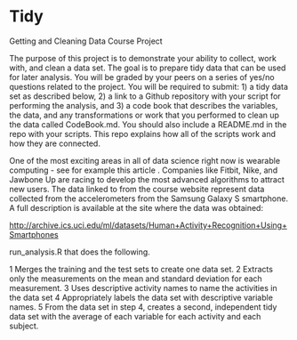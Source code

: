 # Tidy

Getting and Cleaning Data Course Project

The purpose of this project is to demonstrate your ability to collect, work with, and clean a data set. The goal is to prepare tidy data that can be used for later analysis. You will be graded by your peers on a series of yes/no questions related to the project. You will be required to submit: 1) a tidy data set as described below, 2) a link to a Github repository with your script for performing the analysis, and 3) a code book that describes the variables, the data, and any transformations or work that you performed to clean up the data called CodeBook.md. You should also include a README.md in the repo with your scripts. This repo explains how all of the scripts work and how they are connected.

One of the most exciting areas in all of data science right now is wearable computing - see for example this article . Companies like Fitbit, Nike, and Jawbone Up are racing to develop the most advanced algorithms to attract new users. The data linked to from the course website represent data collected from the accelerometers from the Samsung Galaxy S smartphone. A full description is available at the site where the data was obtained:

http://archive.ics.uci.edu/ml/datasets/Human+Activity+Recognition+Using+Smartphones 

 run_analysis.R that does the following.

   1 Merges the training and the test sets to create one data set.
   2 Extracts only the measurements on the mean and standard deviation for each measurement.
   3 Uses descriptive activity names to name the activities in the data set
   4 Appropriately labels the data set with descriptive variable names.
   5 From the data set in step 4, creates a second, independent tidy data set with the average of each variable for each activity and each subject.
